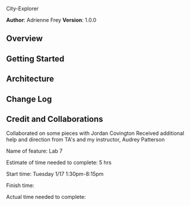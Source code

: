 City-Explorer

**Author**: Adrienne Frey
**Version**: 1.0.0 

## Overview

## Getting Started

## Architecture

## Change Log

## Credit and Collaborations

Collaborated on some pieces with Jordan Covington
Received additional help and direction from TA's and my instructor, Audrey Patterson

Name of feature: Lab 7

Estimate of time needed to complete: 5 hrs

Start time: Tuesday 1/17 1:30pm-8:15pm

Finish time: 

Actual time needed to complete:


